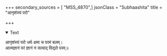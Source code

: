 +++
secondary_sources = [ "MSS_4870",]
jsonClass = "Subhaashita"
title = "आनृशंस्यं परो"

+++

<details open><summary>Text</summary>

आनृशंस्यं परो धर्मः क्षमा च परमं बलम्।  
आत्मज्ञानं परं ज्ञानं न सत्याद् विद्यते परम्॥
</details>
